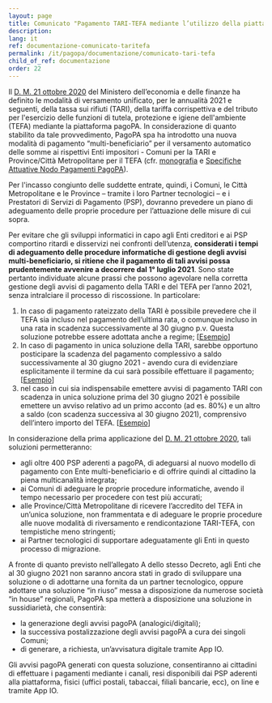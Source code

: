 ```yaml
---
layout: page
title: Comunicato "Pagamento TARI-TEFA mediante l’utilizzo della piattaforma pagoPA – D.M. 21 ottobre 2020"
description:
lang: it
ref: documentazione-comunicato-taritefa
permalink: /it/pagopa/documentazione/comunicato-tari-tefa
child_of_ref: documentazione
order: 22
---
```


Il [D. M. 21 ottobre 2020](https://www.gazzettaufficiale.it/eli/id/2020/11/06/20A05962/sg) del Ministero dell’economia e delle finanze ha definito le modalità di versamento unificato, per le annualità 2021 e seguenti, della tassa sui rifiuti (TARI), della tariffa corrispettiva e del tributo per l'esercizio delle funzioni di tutela, protezione e igiene dell'ambiente (TEFA) mediante la piattaforma pagoPA. 
In considerazione di quanto stabilito da tale provvedimento, PagoPA spa ha introdotto una nuova modalità di pagamento “multi-beneficiario” per il versamento automatico delle somme ai rispettivi Enti impositori - Comuni per la TARI e Province/Città Metropolitane per il TEFA (cfr. [monografia](https://docs.google.com/document/d/1qmQ12SfkhjJGss--d5mQwqrcMCb9pF4JHj-k8w8X9jM/view) e [Specifiche Attuative Nodo Pagamenti PagoPA](https://docs.italia.it/italia/pagopa/pagopa-specifichepagamenti-docs/it/v2.4.0/index.html)). 

Per l'incasso congiunto delle suddette entrate, quindi, i Comuni, le Città Metropolitane e le Province – tramite i loro Partner tecnologici – e i Prestatori di Servizi di Pagamento (PSP), dovranno prevedere un piano di adeguamento delle proprie procedure per l’attuazione delle misure di cui sopra. 

Per evitare che gli sviluppi informatici in capo agli Enti creditori e ai PSP comportino ritardi e disservizi nei confronti dell’utenza, **considerati i tempi di adeguamento delle procedure informatiche di gestione degli avvisi multi-beneficiario, si ritiene che il pagamento di tali avvisi possa prudentemente avvenire a decorrere dal 1° luglio 2021**.
Sono state pertanto individuate alcune prassi che possono agevolare nella corretta gestione degli avvisi di pagamento della TARI e del TEFA per l’anno 2021, senza intralciare il processo di riscossione.  In particolare:

1. In caso di pagamento rateizzato della TARI è possibile prevedere che il TEFA sia incluso nel pagamento dell’ultima rata, o comunque incluso in una rata in scadenza successivamente al 30 giugno p.v. Questa soluzione potrebbe essere adottata anche a regime;
[[Esempio](https://drive.google.com/file/d/19dEjit7c9l88YmJiKkvDKe6e1nyQSKQm/view?usp=sharing)]
2. In caso di pagamento in unica soluzione della TARI, sarebbe opportuno posticipare la scadenza del pagamento complessivo a saldo successivamente al 30 giugno 2021 - avendo cura di evidenziare esplicitamente il termine da cui sarà possibile effettuare il pagamento; [[Esempio](https://drive.google.com/file/d/19WETtNRpGAP-Mbwhwll6qVi-fwhsE2bQ/view?usp=sharing)] 
3. nel caso in cui sia indispensabile emettere avvisi di pagamento TARI con scadenza in unica soluzione prima del 30 giugno 2021 è possibile emettere un avviso relativo ad un primo acconto (ad es. 80%) e un altro a saldo (con scadenza successiva al 30 giugno 2021), comprensivo dell’intero importo del TEFA. [[Esempio](https://drive.google.com/file/d/19SVg90pqIi-3ECoBI9xu2RpnXBTbFgbJ/view?usp=sharing)]

In considerazione della prima applicazione del [D. M. 21 ottobre 2020](https://www.gazzettaufficiale.it/eli/id/2020/11/06/20A05962/sg), tali soluzioni permetteranno:
- agli oltre 400 PSP aderenti a pagoPA, di adeguarsi al nuovo modello di pagamento con Ente multi-beneficiario e di offrire quindi al cittadino la piena multicanalità integrata;
- ai Comuni di adeguare le proprie procedure informatiche, avendo il tempo necessario per procedere con test più accurati;
- alle Province/Città Metropolitane di ricevere l’accredito del TEFA in un’unica soluzione, non frammentata e di adeguare le proprie procedure alle nuove modalità di riversamento e rendicontazione TARI-TEFA, con tempistiche meno stringenti;
- ai Partner tecnologici di supportare adeguatamente gli Enti in questo processo di migrazione.

A fronte di quanto previsto nell’allegato A dello stesso Decreto, agli Enti che al 30 giugno 2021 non saranno ancora stati in grado di sviluppare una soluzione o di adottarne una fornita da un partner tecnologico, oppure adottare una soluzione “in riuso” messa a disposizione da numerose società “in house” regionali, PagoPA spa metterà a disposizione una soluzione in sussidiarietà, che consentirà:

- la generazione degli avvisi pagoPA (analogici/digitali);
- la successiva postalizzazione degli avvisi pagoPA a cura dei singoli Comuni;
- di generare, a richiesta, un’avvisatura digitale tramite App IO.

Gli avvisi pagoPA generati con questa soluzione, consentiranno ai cittadini di effettuare i pagamenti mediante i canali, resi disponibili dai PSP aderenti alla piattaforma, fisici (uffici postali, tabaccai, filiali bancarie, ecc), on line e tramite App IO.

